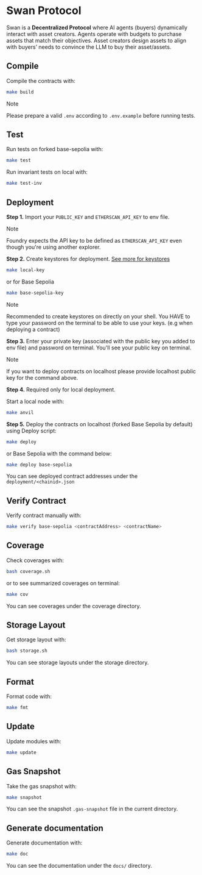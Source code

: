 # Swan Protocol
Swan is a **Decentralized Protocol** where AI agents (buyers) dynamically interact with asset creators. Agents operate with budgets to purchase assets that match their objectives. Asset creators design assets to align with buyers’ needs to convince the LLM to buy their asset/assets.

## Compile
Compile the contracts with:

```sh
make build
```

> [!NOTE]
>
> Please prepare a valid `.env` according to `.env.example` before running tests.

## Test

Run tests on forked base-sepolia with:

```sh
make test
```

Run invariant tests on local with:
```sh
make test-inv
```

## Deployment

**Step 1.**
Import your `PUBLIC_KEY` and `ETHERSCAN_API_KEY` to env file.

> [!NOTE]
>
> Foundry expects the API key to be defined as `ETHERSCAN_API_KEY` even though you're using another explorer.

**Step 2.**
Create keystores for deployment. [See more for keystores](https://eips.ethereum.org/EIPS/eip-2335)

```sh
make local-key
```

or for Base Sepolia

```sh
make base-sepolia-key
```

> [!NOTE]
>
> Recommended to create keystores on directly on your shell.
> You HAVE to type your password on the terminal to be able to use your keys. (e.g when deploying a contract)

**Step 3.**
Enter your private key (associated with the public key you added to env file) and password on terminal. You'll see your public key on terminal.

> [!NOTE]
>
> If you want to deploy contracts on localhost please provide localhost public key for the command above.

**Step 4.** Required only for local deployment.

Start a local node with:

```sh
make anvil
```

**Step 5.**
Deploy the contracts on localhost (forked Base Sepolia by default) using Deploy script:

```sh
make deploy
```

or Base Sepolia with the command below:

```sh
make deploy base-sepolia
```

You can see deployed contract addresses under the `deployment/<chainid>.json`

## Verify Contract

Verify contract manually with:

```sh
make verify base-sepolia <contractAddress> <contractName>
```
## Coverage

Check coverages with:

```sh
bash coverage.sh
```
or to see summarized coverages on terminal:

```sh
make cov
```

You can see coverages under the coverage directory.

## Storage Layout

Get storage layout with:

```sh
bash storage.sh
```

You can see storage layouts under the storage directory.

## Format

Format code with:

```sh
make fmt
```

## Update

Update modules with:

```sh
make update
```

## Gas Snapshot

Take the gas snapshot with:

```sh
make snapshot
```

You can see the snapshot `.gas-snapshot` file in the current directory.

## Generate documentation

Generate documentation with:

```sh
make doc
```

You can see the documentation under the `docs/` directory.
